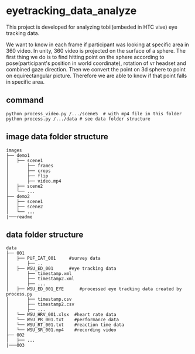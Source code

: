 # eyetracking_data_analyze
This project is developed for analyzing tobii(embeded in HTC vive) eye tracking data. 

We want to know in each frame if participant was looking at specific area in 360 video. In unity, 360 video is projected on the surface of a sphere. The first thing we do is to find hitting point on the sphere according to pose(participant's position in world coordinate), rotation of vr headset and combined gaze direction. Then we convert the point on 3d sphere to point on equirectangular picture. Therefore we are able to know if that point falls in specific area.


## command
```
python process_video.py /.../scene5  # with mp4 file in this folder
python process.py /.../data # see data folder structure 
```

## image data folder structure
```
images
├── demo1                   
│   ├── scene1  
│       ├── frames
│       ├── crops
│       ├── flip
│       ├── video.mp4
│   ├── scene2          
│   └── ...  
├── demo2                    
│   ├── scene1          
│   ├── scene2          
│   └── ...                
|───readme

```

## data folder structure

```
data
├── 001                   
│   ├── PUF_IAT_001     #survey data  
│       ├── ..
│   ├── WSU_ED_001      #eye tracking data  
│       ├── timestamp.xml
│       ├── timestamp2.xml
│       ├── ...
│   ├── WSU_ED_001_EYE      #processed eye tracking data created by process.py 
│       ├── timestamp.csv
│       ├── timestamp2.csv
│       ├── ...
│   └── WSU_HRV_001.xlsx  #heart rate data
│   └── WSU_PR_001.txt    #performance data
│   └── WSU_RT_001.txt    #reaction time data
│   └── WSU_SR_001.mp4    #recording video
├── 002                    
│   ├── ...                       
|───003

```


